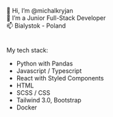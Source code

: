 👋 Hi, I’m @michalkryjan  
👀 I’m a Junior Full-Stack Developer  
📫 Bialystok - Poland  
<br>
<br>
My tech stack:
-  Python with Pandas
-  Javascript / Typescript
-  React with Styled Components
-  HTML
-  SCSS / CSS
-  Tailwind 3.0, Bootstrap
-  Docker

<!---
michalkryjan/michalkryjan is a ✨ special ✨ repository because its `README.md` (this file) appears on your GitHub profile.
You can click the Preview link to take a look at your changes.
--->
